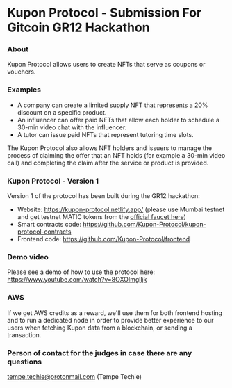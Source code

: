 # Kupon Protocol - Submission For Gitcoin GR12 Hackathon

### About 

Kupon Protocol allows users to create NFTs that serve as coupons or vouchers.

### Examples

- A company can create a limited supply NFT that represents a 20% discount on a specific product.
- An influencer can offer paid NFTs that allow each holder to schedule a 30-min video chat with the influencer.
- A tutor can issue paid NFTs that represent tutoring time slots.

The Kupon Protocol also allows NFT holders and issuers to manage the process of claiming the offer that an NFT holds (for example a 30-min video call) and completing the claim after the service or product is provided.

### Kupon Protocol - Version 1

Version 1 of the protocol has been built during the GR12 hackathon:

- Website: https://kupon-protocol.netlify.app/ (please use Mumbai testnet and get testnet MATIC tokens from the [official faucet here](https://faucet.polygon.technology/))
- Smart contracts code: https://github.com/Kupon-Protocol/kupon-protocol-contracts 
- Frontend code: https://github.com/Kupon-Protocol/frontend 

### Demo video

Please see a demo of how to use the protocol here: https://www.youtube.com/watch?v=8OXOImglljk 

### AWS

If we get AWS credits as a reward, we'll use them for both frontend hosting and to run a dedicated node in order to provide better experience to our users when fetching Kupon data from a blockchain, or sending a transaction.

### Person of contact for the judges in case there are any questions

tempe.techie@protonmail.com (Tempe Techie)



